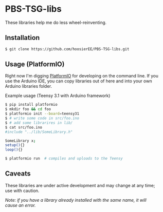 PBS-TSG-libs
============
These libraries help me do less wheel-reinventing.

Installation
------------

```sh
$ git clone https://github.com/hoosierEE/PBS-TSG-libs.git
```

Usage (PlatformIO)
------------------
Right now I'm digging [PlatformIO](http://platformio.org/) for developing on the command line.  If you use the Arduino IDE, you can copy libraries out of here and into your own Arduino libraries folder.

Example usage (Teensy 3.1 with Arduino framework)

```sh
$ pip install platformio
$ mkdir foo && cd foo
$ platformio init --board=teensy31
$ # write some code in src/foo.ino
$ # add some librarires in lib/
$ cat src/foo.ino
#include "../lib/SomeLibrary.h"

SomeLibrary x;
setup(){}
loop(){}

$ platformio run  # compiles and uploads to the Teensy
```

Caveats
-------
These libraries are under active development and may change at any time; use with caution.

*Note: if you have a library already installed with the same name, it will cause an error.*
